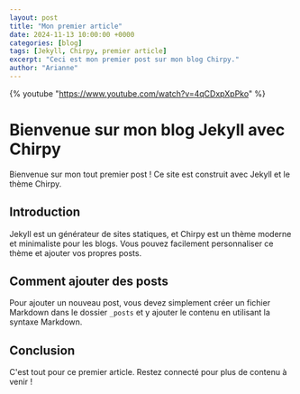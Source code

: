 ```yaml
---
layout: post
title: "Mon premier article"
date: 2024-11-13 10:00:00 +0000
categories: [blog]
tags: [Jekyll, Chirpy, premier article]
excerpt: "Ceci est mon premier post sur mon blog Chirpy."
author: "Arianne"
---
```


 {% youtube "https://www.youtube.com/watch?v=4qCDxpXpPko" %}

# Bienvenue sur mon blog Jekyll avec Chirpy
Bienvenue sur mon tout premier post ! Ce site est construit avec Jekyll et le thème Chirpy.

## Introduction

Jekyll est un générateur de sites statiques, et Chirpy est un thème moderne et minimaliste pour les blogs. Vous pouvez facilement personnaliser ce thème et ajouter vos propres posts.

## Comment ajouter des posts

Pour ajouter un nouveau post, vous devez simplement créer un fichier Markdown dans le dossier `_posts` et y ajouter le contenu en utilisant la syntaxe Markdown.

## Conclusion

C'est tout pour ce premier article. Restez connecté pour plus de contenu à venir !
